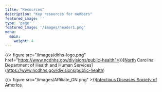 ```yaml
---
title: "Resources"
description: "Key resources for members"
featured_image: ''
type: 'page'
featured_image: '/images/header1.png'
menu:
  main:
    weight: 4
---
```



{{< figure src="/images/dhhs-logo.png" href="https://www.ncdhhs.gov/divisions/public-health">}}[North Carolina Department of Health and Human Services](https://www.ncdhhs.gov/divisions/public-health)


{{< figure src="/images/Affiliate_GN.png" >}}[Infectious Diseases Society of America](https://www.idsociety.org)


